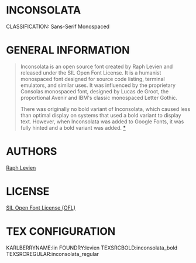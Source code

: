 INCONSOLATA
===========
CLASSIFICATION: Sans-Serif Monospaced


GENERAL INFORMATION
===================

> Inconsolata is an open source font created by Raph Levien and
> released under the SIL Open Font License. It is a humanist
> monospaced font designed for source code listing, terminal
> emulators, and similar uses. It was influenced by the proprietary
> Consolas monospaced font, designed by Lucas de Groot,
> the proportional Avenir and IBM's classic monospaced Letter Gothic.
> 
> There was originally no bold variant of Inconsolata, which caused
> less than optimal display on systems that used a bold variant to
> display text. However, when Inconsolata was added to Google Fonts,
> it was fully hinted and a bold variant was added.
> [*](https://en.wikipedia.org/wiki/Inconsolata)


AUTHORS
=======
[Raph Levien](http://www.levien.com)


LICENSE
=======
[SIL Open Font License (OFL)](http://scripts.sil.org/OFL)


TEX CONFIGURATION
=================
KARLBERRYNAME:lin
FOUNDRY:levien
TEXSRCBOLD:inconsolata_bold
TEXSRCREGULAR:inconsolata_regular


